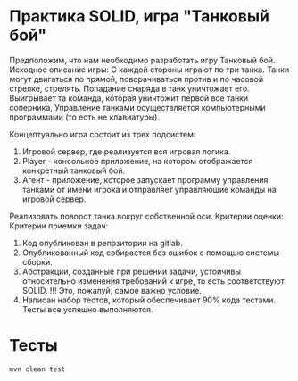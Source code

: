 # Практика SOLID, игра "Танковый бой"

Предположим, что нам необходимо разработать игру Танковый бой.
Исходное описание игры:
С каждой стороны играют по три танка. Танки могут двигаться по прямой, поворачиваться против и по часовой стрелке, стрелять.
Попадание снаряда в танк уничтожает его. Выигрывает та команда, которая уничтожит первой все танки соперника,
Управление танками осуществляется компьютерными программами (то есть не клавиатуры).

Концептуально игра состоит из трех подсистем:
1. Игровой сервер, где реализуется вся игровая логика.
2. Player - консольное приложение, на котором отображается конкретный танковый бой.
3. Агент - приложение, которое запускает программу управления танками от имени игрока и отправляет управляющие команды на игровой сервер.

Реализовать поворот танка вокруг собственной оси.
Критерии оценки: Критерии приемки задач:
1. Код опубликован в репозитории на gitlab.
2. Опубликованный код собирается без ошибок с помощью системы сборки.
3. Абстракции, созданные при решении задачи, устойчивы относительно изменения требований к игре, то есть соответствуют SOLID.
!!! Это, пожалуй, самое важно условие.
4. Написан набор тестов, который обеспечивает 90% кода тестами. Тесты все успешно выполняются.

# Тесты

`mvn clean test`